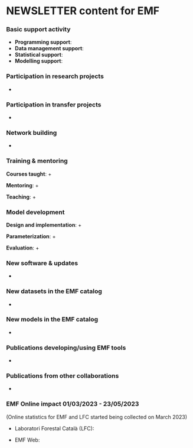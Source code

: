 # NEWSLETTER content for EMF

### Basic support activity

  + **Programming support**: 
  + **Data management support**:  
  + **Statistical support**: 
  + **Modelling support**: 

### Participation in research projects

  + 

### Participation in transfer projects

  + 

### Network building
  +

### Training & mentoring

**Courses taught**:
  + 

**Mentoring**:
  + 

**Teaching**:
  + 
  
### Model development

**Design and implementation**:
  + 

**Parameterization**:
  +
  
**Evaluation**:
  + 

### New software & updates
  + 
  
### New datasets in the EMF catalog
  + 
  
### New models in the EMF catalog
  + 
  
### Publications developing/using EMF tools
  + 

### Publications from other collaborations
  + 
  
### EMF Online impact 01/03/2023 - 23/05/2023

(Online statistics for EMF and LFC started being collected on March 2023)

  + Laboratori Forestal Català (LFC):
  
  + EMF Web:
